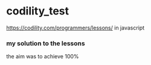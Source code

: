 # codility_test
https://codility.com/programmers/lessons/ in javascript

### my solution to the lessons
the aim was to achieve 100%
